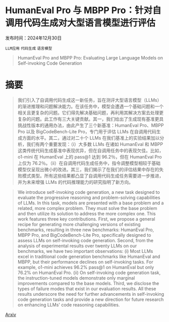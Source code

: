 # HumanEval Pro 与 MBPP Pro：针对自调用代码生成对大型语言模型进行评估

发布时间：2024年12月30日

`LLM应用` `代码生成` `语言模型`

> HumanEval Pro and MBPP Pro: Evaluating Large Language Models on Self-invoking Code Generation

# 摘要

> 我们引入了自调用代码生成这一新任务，旨在测评大型语言模型（LLMs）的渐进推理和问题解决能力。在该任务中，模型会遭遇一个基础问题和一个相关且更复杂的问题。它们得先解决基础问题，再利用其解决方案去处理更复杂的问题。此工作有三大关键贡献。其一，我们给出了生成现有基准更具挑战性版本的通用办法，由此产生了三个新基准：HumanEval Pro、MBPP Pro 以及 BigCodeBench-Lite Pro，专门用于评估 LLMs 在自调用代码生成方面的水平。其二，通过对二十个 LLMs 在我们基准上的实验结果加以分析，我们有两个重要发现：（i）大多数 LLMs 在诸如 HumanEval 和 MBPP 这类传统代码生成基准中表现优异，但在自调用任务中的表现欠佳。比如，o1-mini 在 HumanEval 上的 pass@1 达到 96.2％，但在 HumanEval Pro 上仅为 76.2％。（ii）在自调用代码生成任务中，指令调整模型相较于基础模型仅呈现出微小的改进。其三，我们揭示了在我们的评估结果中存在的失败模式类型。所有这些结果都凸显了自调用代码生成任务需要进一步推进，并为未来增强 LLMs 的代码推理能力的研究指明了新方向。

> We introduce self-invoking code generation, a new task designed to evaluate the progressive reasoning and problem-solving capabilities of LLMs. In this task, models are presented with a base problem and a related, more complex problem. They must solve the base problem and then utilize its solution to address the more complex one. This work features three key contributions. First, we propose a general recipe for generating more challenging versions of existing benchmarks, resulting in three new benchmarks: HumanEval Pro, MBPP Pro, and BigCodeBench-Lite Pro, specifically designed to assess LLMs on self-invoking code generation. Second, from the analysis of experimental results over twenty LLMs on our benchmarks, we have two important observations: (i) Most LLMs excel in traditional code generation benchmarks like HumanEval and MBPP, but their performance declines on self-invoking tasks. For example, o1-mini achieves 96.2% pass@1 on HumanEval but only 76.2% on HumanEval Pro. (ii) On self-invoking code generation task, the instruction-tuned models demonstrate only marginal improvements compared to the base models. Third, we disclose the types of failure modes that exist in our evaluation results. All these results underscore the need for further advancements in self-invoking code generation tasks and provide a new direction for future research on enhancing LLMs' code reasoning capabilities.

[Arxiv](https://arxiv.org/abs/2412.21199)
